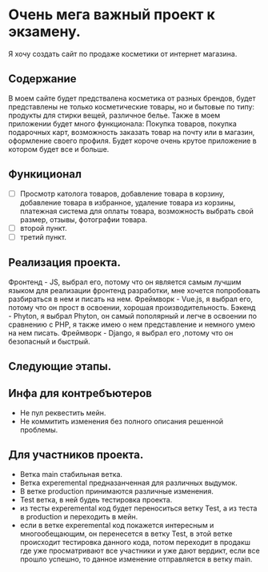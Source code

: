 # Очень мега важный проект к экзамену.

Я хочу создать сайт по продаже косметики от интернет магазина.

## Содержание 

В моем сайте будет предствалена косметика от разных брендов, будет представлены не только косметические товары, но и бытовые по типу: продукты для стирки вещей, различное белье.
Также в моем приложении будет много функционала: Покупка товаров, покупка подарочных карт, возможность заказать товар на почту или в магазин, оформление своего профиля.
Будет короче очень крутое приложение в котором будет все и больше.

## Функиционал 

- [ ] Просмотр католога товаров, добавление товара в корзину, добавление товара в избранное, удаление товара из корзины, платежная система для оплаты товара, возможность выбрать свой размер, отзывы, фотографии товара.
- [ ] второй пункт.
- [ ] третий пункт.

## Реализация проекта.
Фронтенд - JS, выбрал его, потому что он является самым лучшим языком для реализации фронтенд разработки, мне хочется попробовать разбираться в нем и писать на нем.
Фреймворк - Vue.js, я выбрал его, потому что он прост в освоении, хорошая производительность.
Бэкенд - Phyton, я выбрал Phyton, он самый пополярный и легче в освоении по сравнению с PHP, я также имею о нем представление и немного умею на нем писать.
Фреймворк - Django, я выбрал его ,потому что он безопасный и быстрый.


## Следующие этапы.

## Инфа для контребъютеров 
- Не пул реквестить мейн.
- Не коммитить изменения без полного описания решенной проблемы.


## Для участников проекта.
- Ветка main стабильная ветка.
- Ветка experemental предназанченная для различных выдумок.
- В ветке production принимаются различные изменения.
- Test ветка, в ней будеь тестировка проекта.
- из тесты experemental код будет переноситься ветку Test, а из теста в production и переходить в мейн.
- если в ветке experemental код покажется интересным и многообещающим, он перенесется в ветку Test, в этой ветке происходит тестировка данного кода, потом переходит в продакш где уже просматривают все участники и уже дают вердикт, если все прошло успешно, то данное изменение отправляется в ветку main.
